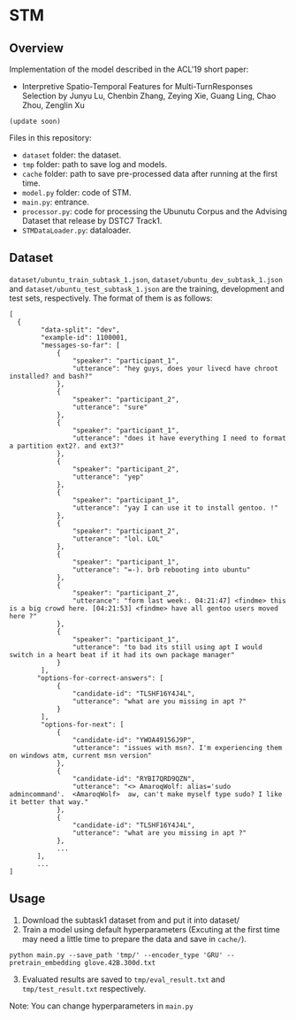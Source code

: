 # STM
## Overview
Implementation of the model described in the ACL'19 short paper:
- Interpretive Spatio-Temporal Features for Multi-TurnResponses Selection by Junyu Lu, Chenbin Zhang, Zeying Xie, Guang Ling, Chao Zhou, Zenglin Xu
```
(update soon)
```

Files in this repository:

* ```dataset``` folder: the dataset.
* ```tmp``` folder: path to save log and models.
* ```cache``` folder: path to save pre-processed data after running at the first time.
* ```model.py``` folder: code of STM.
* ```main.py```: entrance.
* ```processor.py```: code for processing the Ubunutu Corpus and the Advising Dataset that release by DSTC7 Track1.
* ```STMDataLoader.py```: dataloader.

## Dataset
```dataset/ubuntu_train_subtask_1.json```, ```dataset/ubuntu_dev_subtask_1.json``` and ```dataset/ubuntu_test_subtask_1.json``` are the training, development and test sets, respectively. The format of them is as follows:

```
[
  {
        "data-split": "dev",
        "example-id": 1100001,
        "messages-so-far": [
            {
                "speaker": "participant_1",
                "utterance": "hey guys, does your livecd have chroot installed? and bash?"
            },
            {
                "speaker": "participant_2",
                "utterance": "sure"
            },
            {
                "speaker": "participant_1",
                "utterance": "does it have everything I need to format a partition ext2?. and ext3?"
            },
            {
                "speaker": "participant_2",
                "utterance": "yep"
            },
            {
                "speaker": "participant_1",
                "utterance": "yay I can use it to install gentoo. !"
            },
            {
                "speaker": "participant_2",
                "utterance": "lol. LOL"
            },
            {
                "speaker": "participant_1",
                "utterance": "=-). brb rebooting into ubuntu"
            },
            {
                "speaker": "participant_2",
                "utterance": "form last week:. 04:21:47] <findme> this is a big crowd here. [04:21:53] <findme> have all gentoo users moved here ?"
            },
            {
                "speaker": "participant_1",
                "utterance": "to bad its still using apt I would switch in a heart beat if it had its own package manager"
            }
        ],
       "options-for-correct-answers": [
            {
                "candidate-id": "TLSHF16Y4J4L",
                "utterance": "what are you missing in apt ?"
            }
        ],
        "options-for-next": [
            {
                "candidate-id": "YWOA49156J9P",
                "utterance": "issues with msn?. I'm experiencing them on windows atm, current msn version"
            },
            {
                "candidate-id": "RYBI7QRD9QZN",
                "utterance": "<> AmaroqWolf: alias='sudo admincommand'.  <AmaroqWolf>  aw, can't make myself type sudo? I like it better that way."
            },
            {
                "candidate-id": "TLSHF16Y4J4L",
                "utterance": "what are you missing in apt ?"
            },
            ...
       ],
       ...
]
```

## Usage
1. Download the subtask1 dataset from  and put it into dataset/
2. Train a model using default hyperparameters (Excuting at the first time may need a little time to prepare the data and save in ```cache/```).

```python main.py --save_path 'tmp/' --encoder_type 'GRU' --pretrain_embedding glove.42B.300d.txt```

3. Evaluated results are saved to ```tmp/eval_result.txt``` and ```tmp/test_result.txt``` respectively.

Note: You can change hyperparameters in ```main.py``` 
